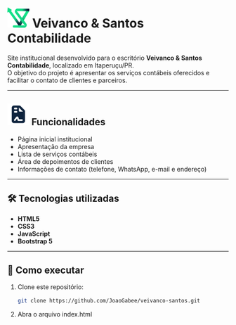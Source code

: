 # <img src="Logo/ÍCONE COLORIDO.png" alt="Veivanco & Santos Contabilidade" width="50"/> Veivanco & Santos Contabilidade

Site institucional desenvolvido para o escritório **Veivanco & Santos Contabilidade**, localizado em Itaperuçu/PR.  
O objetivo do projeto é apresentar os serviços contábeis oferecidos e facilitar o contato de clientes e parceiros.

---

## <img src="icones/papel.svg" alt="Veivanco & Santos Contabilidade" width="50"/> Funcionalidades
- Página inicial institucional  
- Apresentação da empresa  
- Lista de serviços contábeis  
- Área de depoimentos de clientes  
- Informações de contato (telefone, WhatsApp, e-mail e endereço)  

---

## 🛠️ Tecnologias utilizadas
- **HTML5**  
- **CSS3**  
- **JavaScript**  
- **Bootstrap 5**
  
---

## 🚀 Como executar
1. Clone este repositório:
   ```bash
   git clone https://github.com/JoaoGabee/veivanco-santos.git
2. Abra o arquivo index.html
